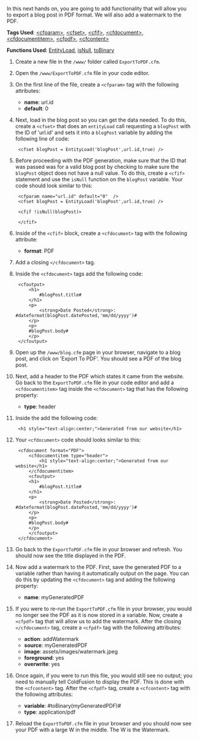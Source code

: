 In this next hands on, you are going to add functionality that will allow you to export a blog post in PDF format. We will also add a watermark to the PDF.

**Tags Used**: [\<cfparam>](http://help.adobe.com/en_US/ColdFusion/10.0/CFMLRef/WSc3ff6d0ea77859461172e0811cbec22c24-7faf.html), [\<cfset>](http://help.adobe.com/en_US/ColdFusion/10.0/CFMLRef/WSc3ff6d0ea77859461172e0811cbec22c24-7ffd.html), [\<cfif>](http://help.adobe.com/en_US/ColdFusion/10.0/CFMLRef/WSc3ff6d0ea77859461172e0811cbec22c24-7fe8.html), [\<cfdocument>](http://help.adobe.com/en_US/ColdFusion/10.0/CFMLRef/WSc3ff6d0ea77859461172e0811cbec22c24-7c21.html), [\<cfdocumentitem>](http://help.adobe.com/en_US/ColdFusion/10.0/CFMLRef/WSc3ff6d0ea77859461172e0811cbec22c24-7758.html), [\<cfpdf>](http://help.adobe.com/en_US/ColdFusion/10.0/CFMLRef/WSc3ff6d0ea77859461172e0811cbec22c24-7995.html), [\<cfcontent>](http://help.adobe.com/en_US/ColdFusion/10.0/CFMLRef/WSc3ff6d0ea77859461172e0811cbec22c24-7c82.html)

**Functions Used**: [EntityLoad](http://help.adobe.com/en_US/ColdFusion/10.0/CFMLRef/WS32C28934-CDCE-497f-8212-6342141C5846.html), [isNull](http://help.adobe.com/en_US/ColdFusion/10.0/CFMLRef/WSe9cbe5cf462523a0-3c4c0bb81223f1daffb-8000.html), [toBinary](http://help.adobe.com/en_US/ColdFusion/10.0/CFMLRef/WSc3ff6d0ea77859461172e0811cbec22c24-7f9f.html)

1. Create a new file in the `/www/` folder called `ExportToPDF.cfm`.
1. Open the `/www/ExportToPDF.cfm` file in your code editor.
1. On the first line of the file, create a `<cfparam>` tag with the following attributes:
    * **name**: url.id
    * **default**: 0
1. Next, load in the blog post so you can get the data needed. To do this, create a `<cfset>` that does an `entityLoad` call requesting a `blogPost` with the ID of 'url.id' and sets it into a `blogPost` variable by adding the following line of code:

        <cfset blogPost = EntityLoad('blogPost',url.id,true) />

1. Before proceeding with the PDF generation, make sure that the ID that was passed was for a valid blog post by checking to make sure the `blogPost` object does not have a null value. To do this, create a `<cfif>` statement and use the `isNull` function on the `blogPost` variable. Your code should look similar to this:

        <cfparam name="url.id" default="0"  />
        <cfset blogPost = EntityLoad('blogPost',url.id,true) />

        <cfif !isNull(blogPost)>

        </cfif>

1. Inside of the `<cfif>` block, create a `<cfdocument>` tag with the following attribute:
    * **format**: PDF
1. Add a closing `</cfdocument>` tag.
1. Inside the `<cfdocument>` tags add the following code:

        <cfoutput>
            <h1>
                #blogPost.title#
            </h1>
            <p>
                <strong>Date Posted</strong>: #dateformat(blogPost.datePosted,'mm/dd/yyyy')#
            </p>
            <p>
            #blogPost.body#
            </p>
        </cfoutput>

1. Open up the `/www/blog.cfm` page in your browser, navigate to a blog post, and click on 'Export To PDF'. You should see a PDF of the blog post.
1. Next, add a header to the PDF which states it came from the website. Go back to the `ExportToPDF.cfm` file in your code editor and add a `<cfdocumentitem>` tag inside the `<cfdocument>` tag that has the following property:
    *   **type**: header
1. Inside the <cfdocumentitem> add the following code:

        <h1 style="text-align:center;">Generated from our website</h1>

1. Your `<cfdocument>` code should looks similar to this:

        <cfdocument format="PDF">
            <cfdocumentitem type="header">
                <h1 style="text-align:center;">Generated from our website</h1>
            </cfdocumentitem>
            <cfoutput>
            <h1>
                #blogPost.title#
            </h1>
            <p>
                <strong>Date Posted</strong>: #dateformat(blogPost.datePosted,'mm/dd/yyyy')#
            </p>
            <p>
            #blogPost.body#
            </p>
            </cfoutput>
        </cfdocument>

1. Go back to the `ExportToPDF.cfm` file in your browser and refresh. You should now see the title displayed in the PDF.
1. Now add a watermark to the PDF. First, save the generated PDF to a variable rather than having it automatically output on the page. You can do this by updating the `<cfdocument>` tag and adding the following property:
    * **name**: myGeneratedPDF
1. If you were to re-run the `ExportToPDF.cfm` file in your browser, you would no longer see the PDF as it is now stored in a variable. Now, create a `<cfpdf>` tag that will allow us to add the watermark. After the closing `</cfdocument>` tag, create a `<cfpdf>` tag with the following attributes:
    * **action**: addWatermark
    * **source**: myGeneratedPDF
    * **image**: assets/images/watermark.jpeg
    * **foreground**: yes
    * **overwrite**: yes
1. Once again, if you were to run this file, you would still see no output; you need to manually tell ColdFusion to display the PDF. This is done with the `<cfcontent>` tag. After the `<cfpdf>` tag, create a `<cfcontent>` tag with the following attributes:
    * **variable**: #toBinary(myGeneratedPDF)#
    * **type**: application/pdf
1. Reload the `ExportToPDF.cfm` file in your browser and you should now see your PDF with a large W in the middle. The W is the Watermark.
